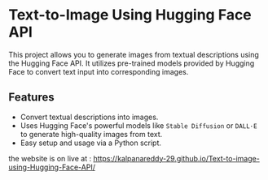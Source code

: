 # Text-to-Image Using Hugging Face API

This project allows you to generate images from textual descriptions using the Hugging Face API. It utilizes pre-trained models provided by Hugging Face to convert text input into corresponding images.

## Features
- Convert textual descriptions into images.
- Uses Hugging Face's powerful models like `Stable Diffusion` or `DALL·E` to generate high-quality images from text.
- Easy setup and usage via a Python script.

the website is on live at : https://kalpanareddy-29.github.io/Text-to-image-using-Hugging-Face-API/
